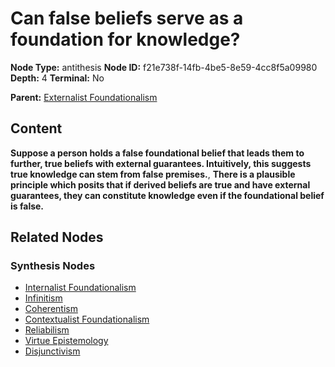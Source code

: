 # Can false beliefs serve as a foundation for knowledge?

**Node Type:** antithesis
**Node ID:** f21e738f-14fb-4be5-8e59-4cc8f5a09980
**Depth:** 4
**Terminal:** No

**Parent:** [Externalist Foundationalism](externalist-foundationalism-synthesis-5f5bacb4-81e2-4245-884b-78e781da31c6.md)

## Content

**Suppose a person holds a false foundational belief that leads them to further, true beliefs with external guarantees. Intuitively, this suggests true knowledge can stem from false premises.**, **There is a plausible principle which posits that if derived beliefs are true and have external guarantees, they can constitute knowledge even if the foundational belief is false.**

## Related Nodes

### Synthesis Nodes

- [Internalist Foundationalism](internalist-foundationalism-synthesis-75b1871c-6edc-4147-b661-929a83036005.md)
- [Infinitism](infinitism-synthesis-a5d54c76-0048-45cf-b2b0-0700583b1ea3.md)
- [Coherentism](coherentism-synthesis-73916d58-5770-48e1-9fda-d83d399595b8.md)
- [Contextualist Foundationalism](contextualist-foundationalism-synthesis-480281b0-9ef9-489a-a6a6-9583a0ef576b.md)
- [Reliabilism](reliabilism-synthesis-c98a59fc-5509-4658-9c9a-8fab33c354a1.md)
- [Virtue Epistemology](virtue-epistemology-synthesis-88c540a3-8288-43c1-81ff-f493838fb002.md)
- [Disjunctivism](disjunctivism-synthesis-6c274ab7-d3b6-47a0-9c4b-0a13b83b7137.md)
